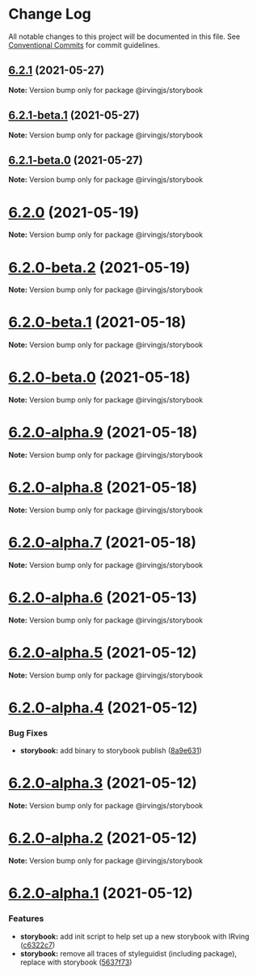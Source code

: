 # Change Log

All notable changes to this project will be documented in this file.
See [Conventional Commits](https://conventionalcommits.org) for commit guidelines.

## [6.2.1](https://github.com/alleyinteractive/irving/packages/storybook/compare/v6.2.1-beta.1...v6.2.1) (2021-05-27)

**Note:** Version bump only for package @irvingjs/storybook





## [6.2.1-beta.1](https://github.com/alleyinteractive/irving/packages/storybook/compare/v6.2.1-beta.0...v6.2.1-beta.1) (2021-05-27)

**Note:** Version bump only for package @irvingjs/storybook





## [6.2.1-beta.0](https://github.com/alleyinteractive/irving/packages/storybook/compare/v6.2.0...v6.2.1-beta.0) (2021-05-27)

**Note:** Version bump only for package @irvingjs/storybook





# [6.2.0](https://github.com/alleyinteractive/irving/packages/storybook/compare/v6.2.0-beta.2...v6.2.0) (2021-05-19)

**Note:** Version bump only for package @irvingjs/storybook





# [6.2.0-beta.2](https://github.com/alleyinteractive/irving/packages/storybook/compare/v6.2.0-beta.1...v6.2.0-beta.2) (2021-05-19)

**Note:** Version bump only for package @irvingjs/storybook





# [6.2.0-beta.1](https://github.com/alleyinteractive/irving/packages/storybook/compare/v6.2.0-beta.0...v6.2.0-beta.1) (2021-05-18)

**Note:** Version bump only for package @irvingjs/storybook





# [6.2.0-beta.0](https://github.com/alleyinteractive/irving/packages/storybook/compare/v6.2.0-alpha.9...v6.2.0-beta.0) (2021-05-18)

**Note:** Version bump only for package @irvingjs/storybook





# [6.2.0-alpha.9](https://github.com/alleyinteractive/irving/packages/storybook/compare/v6.2.0-alpha.8...v6.2.0-alpha.9) (2021-05-18)

**Note:** Version bump only for package @irvingjs/storybook





# [6.2.0-alpha.8](https://github.com/alleyinteractive/irving/packages/storybook/compare/v6.2.0-alpha.7...v6.2.0-alpha.8) (2021-05-18)

**Note:** Version bump only for package @irvingjs/storybook





# [6.2.0-alpha.7](https://github.com/alleyinteractive/irving/packages/storybook/compare/v6.2.0-alpha.6...v6.2.0-alpha.7) (2021-05-18)

**Note:** Version bump only for package @irvingjs/storybook





# [6.2.0-alpha.6](https://github.com/alleyinteractive/irving/packages/storybook/compare/v6.2.0-alpha.5...v6.2.0-alpha.6) (2021-05-13)

**Note:** Version bump only for package @irvingjs/storybook





# [6.2.0-alpha.5](https://github.com/alleyinteractive/irving/packages/storybook/compare/v6.2.0-alpha.4...v6.2.0-alpha.5) (2021-05-12)

**Note:** Version bump only for package @irvingjs/storybook





# [6.2.0-alpha.4](https://github.com/alleyinteractive/irving/packages/storybook/compare/v6.2.0-alpha.3...v6.2.0-alpha.4) (2021-05-12)


### Bug Fixes

* **storybook:** add binary to storybook publish ([8a9e631](https://github.com/alleyinteractive/irving/packages/storybook/commit/8a9e631e97c9ec0c6bee2476130d048e8740282a))





# [6.2.0-alpha.3](https://github.com/alleyinteractive/irving/packages/storybook/compare/v6.2.0-alpha.2...v6.2.0-alpha.3) (2021-05-12)

**Note:** Version bump only for package @irvingjs/storybook





# [6.2.0-alpha.2](https://github.com/alleyinteractive/irving/packages/storybook/compare/v6.2.0-alpha.1...v6.2.0-alpha.2) (2021-05-12)

**Note:** Version bump only for package @irvingjs/storybook





# [6.2.0-alpha.1](https://github.com/alleyinteractive/irving/packages/storybook/compare/v6.2.0-alpha.0...v6.2.0-alpha.1) (2021-05-12)


### Features

* **storybook:** add init script to help set up a new storybook with IRving ([c6322c7](https://github.com/alleyinteractive/irving/packages/storybook/commit/c6322c7d60bcde1334679f7f4986e69c19b5e0cb))
* **storybook:** remove all traces of styleguidist (including package), replace with storybook ([5637f73](https://github.com/alleyinteractive/irving/packages/storybook/commit/5637f73ddc07ce304d6f46f63e8f72f5730339c6))
